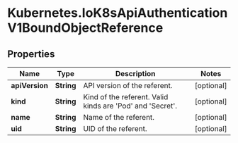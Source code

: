 # Kubernetes.IoK8sApiAuthenticationV1BoundObjectReference

## Properties

Name | Type | Description | Notes
------------ | ------------- | ------------- | -------------
**apiVersion** | **String** | API version of the referent. | [optional] 
**kind** | **String** | Kind of the referent. Valid kinds are &#39;Pod&#39; and &#39;Secret&#39;. | [optional] 
**name** | **String** | Name of the referent. | [optional] 
**uid** | **String** | UID of the referent. | [optional] 


